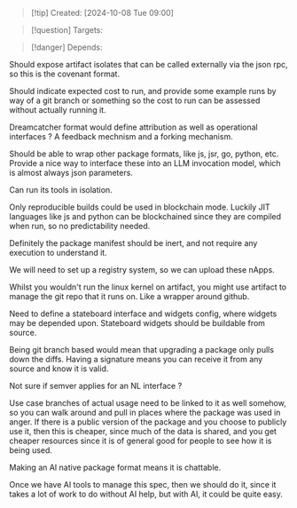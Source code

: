 
>[!tip] Created: [2024-10-08 Tue 09:00]

>[!question] Targets: 

>[!danger] Depends: 

Should expose artifact isolates that can be called externally via the json rpc, so this is the covenant format.

Should indicate expected cost to run, and provide some example runs by way of a git branch or something so the cost to run can be assessed without actually running it.

Dreamcatcher format would define attribution as well as operational interfaces ?
A feedback mechnism and a forking mechanism.

Should be able to wrap other package formats, like js, jsr, go, python, etc.
Provide a nice way to interface these into an LLM invocation model, which is almost always json parameters.

Can run its tools in isolation.

Only reproducible builds could be used in blockchain mode.
Luckily JIT languages like js and python can be blockchained since they are compiled when run, so no predictability needed.

Definitely the package manifest should be inert, and not require any execution to understand it.

We will need to set up a registry system, so we can upload these nApps.

Whilst you wouldn't run the linux kernel on artifact, you might use artifact to manage the git repo that it runs on.  Like a wrapper around github.

Need to define a stateboard interface and widgets config, where widgets may be depended upon.  Stateboard widgets should be buildable from source.

Being git branch based would mean that upgrading a package only pulls down the diffs.  Having a signature means you can receive it from any source and know it is valid.

Not sure if semver applies for an NL interface ?

Use case branches of actual usage need to be linked to it as well somehow, so you can walk around and pull in places where the package was used in anger.  If there is a public version of the package and you choose to publicly use it, then this is cheaper, since much of the data is shared, and you get cheaper resources since it is of general good for people to see how it is being used.

Making an AI native package format means it is chattable.

Once we have AI tools to manage this spec, then we should do it, since it takes a lot of work to do without AI help, but with AI, it could be quite easy.
